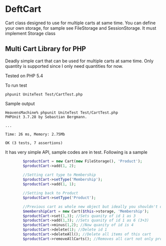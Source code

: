 DeftCart
========
Cart class designed to use for multiple carts at same time. You can define your own storage, for sample see FileStorage and SessionStorage. It must implement Storage class

<h2>Multi Cart Library for PHP</h2>

Deadly simple cart that can be used for multiple carts at same time. Only quantity is supported since I only need quantities for now.

Tested on PHP 5.4 



To run test

```
phpunit UniteTest Test/CartTest.php
```

Sample output

```
HeavensMachine% phpunit UniteTest Test/CartTest.php                   
PHPUnit 3.7.28 by Sebastian Bergmann.

...

Time: 26 ms, Memory: 2.75Mb

OK (3 tests, 7 assertions)
```

It has very simple API, sample codes are in test. Following is a sample 

```PHP
        $productCart = new Cart(new FileStorage(), 'Product');
        $productCart->add(1, 2);
      
        //Setting cart type to Membership
        $productCart->setType('Membership');
        $productCart->add(1, 1);

        //Setting back to Product
        $productCart->setType('Product');

        //Previous cart as whole new object but ideally you shouldn't do that since cart is only loaded once. 
        $membershipCart = new Cart($this->storage, 'Membership');
        $productCart->set(1,3); //Sets quanity of id 1 as 3
        $productCart->add(1,3); //Sets quanity of id 1 as 6 (3+3)
        $productCart->minus(1,2); //Now quanity of id is 4
        $productCart->delete(1); //Delete id 1
        $productCart->deleteAll(); //Delete all items of this cart
        $productCart->removeAllCarts(); //Removes all cart not only product cart. Useful to remove junk data. Usually storage should have reset function however I didn't feel like putting that inside interface. Not everyone uses it
        
        

```
